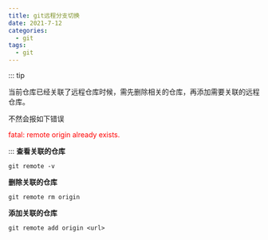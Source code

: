 ```yaml
---
title: git远程分支切换
date: 2021-7-12
categories:
  - git
tags:
  - git
---
```


::: tip

当前仓库已经关联了远程仓库时候，需先删除相关的仓库，再添加需要关联的远程仓库。

不然会报如下错误

<span style="color:red"> fatal: remote origin already exists. </span>

:::
**查看关联的仓库**

`git remote -v`

**删除关联的仓库**

`git remote rm origin`

**添加关联的仓库**

`git remote add origin <url>`

